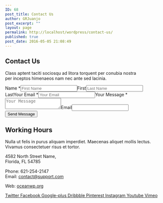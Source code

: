 ```yaml
---
ID: 68
post_title: Contact Us
author: GRJuanjo
post_excerpt: ""
layout: page
permalink: http://localhost/wordpress/contact-us/
published: true
post_date: 2016-05-05 21:08:49
---
```

<h2>Contact Us</h2>		
		<p>Class aptent taciti sociosqu ad litora torquent per conubia nostra<br>
per inceptos himenaeos nam nec ante sed lacinia.</p>		
			<form id="wpforms-form-362" data-formid="362" method="post" enctype="multipart/form-data" action="/wp-admin/admin-ajax.php"><label for="wpforms-362-field_0">Name *</label><input type="text" id="wpforms-362-field_0" name="wpforms[fields][0][first]" placeholder="First Name" required><label for="wpforms-362-field_0">First</label><input type="text" id="wpforms-362-field_0-last" name="wpforms[fields][0][last]" placeholder="Last Name" required><label for="wpforms-362-field_0-last">Last</label><label for="wpforms-362-field_1">Your Email *</label><input type="email" id="wpforms-362-field_1" name="wpforms[fields][1]" placeholder="Your Email" required><label for="wpforms-362-field_2">Your Message *</label><textarea id="wpforms-362-field_2" name="wpforms[fields][2]" placeholder="Your Message" required></textarea><label for="wpforms-field_hp">Email</label><input type="text" name="wpforms[hp]" id="wpforms-field_hp"><input type="hidden" name="wpforms[id]" value="362"><input type="hidden" name="wpforms[author]" value="1"><button type="submit" name="wpforms[submit]" id="wpforms-submit-362" value="wpforms-submit" data-alt-text="Sending...">Send Message</button></form>		
			<h2>Working Hours</h2>		
		<p>Nulla ut felis in purus aliquam imperdiet. Maecenas aliquet mollis lectus. Vivamus consectetuer risus et tortor.</p>
<p style="margin-bottom: 15px;">4582 North Street Name,<br>
Florida, FL 54785</p>
<p style="margin: 0;">Phone: 621-254-2147</p>
<p style="margin: 0;">Email: <a href="#">contact@support.com</a></p>
<p>Web: <a href="#">oceanwp.org</a></p>		
							<a href="#" target="_blank">
					Twitter
				</a>
							<a href="#" target="_blank">
					Facebook
				</a>
							<a href="#" target="_blank">
					Google-plus
				</a>
							<a href="#" target="_blank">
					Dribbble
				</a>
							<a href="#" target="_blank">
					Pinterest
				</a>
							<a href="#" target="_blank">
					Instagram
				</a>
							<a href="#" target="_blank">
					Youtube
				</a>
							<a href="#" target="_blank">
					Vimeo
				</a>